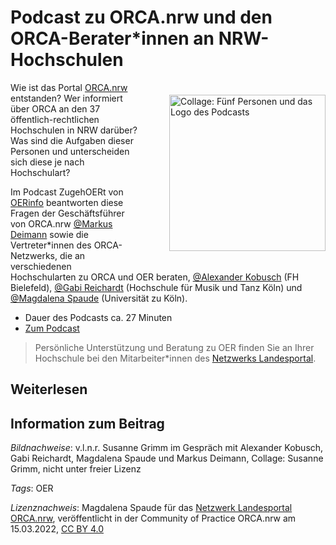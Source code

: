 # Podcast zu ORCA.nrw und den ORCA-Berater\*innen an NRW-Hochschulen

<img src="https://github.com/lindahalm-hsbi/infOERmiert/assets/149470876/13b5562f-b6dd-4937-a977-13cc7bb26c86" style="float: right; margin: 20px 0px 20px 50px" alt="Collage: Fünf Personen und das Logo des Podcasts" title="Collage_Podcast-zugehOERt_Folge-ORCA.nrw_.png" width="250px"/> 

Wie ist das Portal [ORCA.nrw](https://www.orca.nrw/) entstanden? Wer informiert über ORCA an den 37 öffentlich-rechtlichen Hochschulen in NRW darüber? Was sind die Aufgaben dieser Personen und unterscheiden sich diese je nach Hochschulart?

Im Podcast ZugehOERt von [OERinfo](https://open-educational-resources.de/) beantworten diese Fragen der Geschäftsführer von ORCA.nrw [@Markus Deimann](https://community.orca.nrw/u/ext-user-markus.deimann-ruhr-uni-bochum.de/) sowie die Vertreter\*innen des ORCA-Netzwerks, die an verschiedenen Hochschularten zu ORCA und OER beraten, [@Alexander Kobusch](https://community.orca.nrw/u/ext-user-alexander.kobusch-fh-bielefeld.de/) (FH Bielefeld), [@Gabi Reichardt](https://community.orca.nrw/u/reichardt/) (Hochschule für Musik und Tanz Köln) und [@Magdalena Spaude](https://community.orca.nrw/u/ext-user-mspaude1-uni-koeln.de/) (Universität zu Köln).

* Dauer des Podcasts ca. 27 Minuten
* [Zum Podcast](https://open-educational-resources.de/zugehoert-080-orca-nrw/)

> Persönliche Unterstützung und Beratung zu OER finden Sie an Ihrer Hochschule bei den Mitarbeiter\*innen des [Netzwerks Landesportal](https://www.orca.nrw/lehrende/akteure/netzwerk "Karte der Netzwerkstellen in NRW").

## Weiterlesen

## Information zum Beitrag

*Bildnachweise*: v.l.n.r. Susanne Grimm im Gespräch mit Alexander Kobusch, Gabi Reichardt, Magdalena Spaude und Markus Deimann, Collage: Susanne Grimm, nicht unter freier Lizenz

*Tags*: OER

*Lizenznachweis*: Magdalena Spaude für das <a href="http://www.orca.nrw/ueber-uns/netzwerk" target="_blank">Netzwerk Landesportal ORCA.nrw</a>, veröffentlicht in der Community of Practice ORCA.nrw am 15.03.2022, <a href="https://creativecommons.org/licenses/by/4.0/" target="_blank">CC BY 4.0</a>
